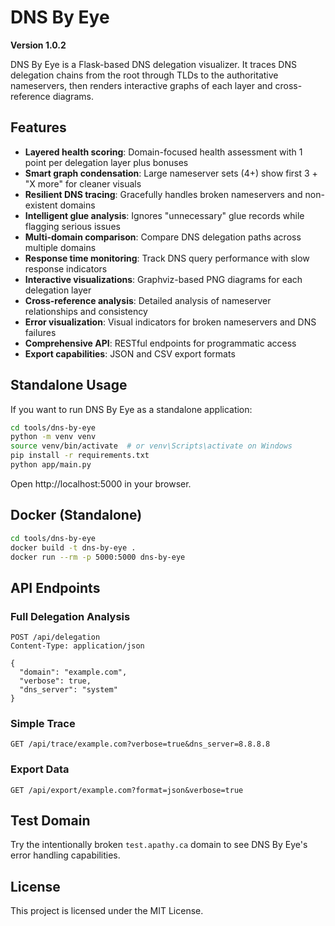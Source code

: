 # DNS By Eye

**Version 1.0.2**

DNS By Eye is a Flask-based DNS delegation visualizer. It traces DNS delegation chains from the root through TLDs to the authoritative nameservers, then renders interactive graphs of each layer and cross-reference diagrams.

## Features

- **Layered health scoring**: Domain-focused health assessment with 1 point per delegation layer plus bonuses
- **Smart graph condensation**: Large nameserver sets (4+) show first 3 + "X more" for cleaner visuals
- **Resilient DNS tracing**: Gracefully handles broken nameservers and non-existent domains
- **Intelligent glue analysis**: Ignores "unnecessary" glue records while flagging serious issues
- **Multi-domain comparison**: Compare DNS delegation paths across multiple domains
- **Response time monitoring**: Track DNS query performance with slow response indicators
- **Interactive visualizations**: Graphviz-based PNG diagrams for each delegation layer
- **Cross-reference analysis**: Detailed analysis of nameserver relationships and consistency
- **Error visualization**: Visual indicators for broken nameservers and DNS failures
- **Comprehensive API**: RESTful endpoints for programmatic access
- **Export capabilities**: JSON and CSV export formats

## Standalone Usage

If you want to run DNS By Eye as a standalone application:

```bash
cd tools/dns-by-eye
python -m venv venv
source venv/bin/activate  # or venv\Scripts\activate on Windows
pip install -r requirements.txt
python app/main.py
```

Open http://localhost:5000 in your browser.

## Docker (Standalone)

```bash
cd tools/dns-by-eye
docker build -t dns-by-eye .
docker run --rm -p 5000:5000 dns-by-eye
```

## API Endpoints

### Full Delegation Analysis
```http
POST /api/delegation
Content-Type: application/json

{
  "domain": "example.com",
  "verbose": true,
  "dns_server": "system"
}
```

### Simple Trace
```http
GET /api/trace/example.com?verbose=true&dns_server=8.8.8.8
```

### Export Data
```http
GET /api/export/example.com?format=json&verbose=true
```

## Test Domain

Try the intentionally broken `test.apathy.ca` domain to see DNS By Eye's error handling capabilities.

## License

This project is licensed under the MIT License.
